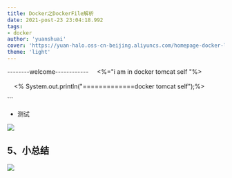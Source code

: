 ```yaml
---
title: Docker之DockerFile解析
date: 2021-post-23 23:04:18.992
tags: 
- docker
author: 'yuanshuai'
cover: 'https://yuan-halo.oss-cn-beijing.aliyuncs.com/homepage-docker-logo.png'
theme: 'light'
---
```


--------welcome------------ 
    <%="i am in docker tomcat self "%> 
    <br> 
    <br> 
    <% System.out.println("=============docker tomcat self");%> 
  </body> 
</html> 
```

- 测试

![](https://hexobbblog.oss-cn-beijing.aliyuncs.com/images/docker/69.png)

## 5、小总结

![](https://hexobbblog.oss-cn-beijing.aliyuncs.com/images/docker/70.png)